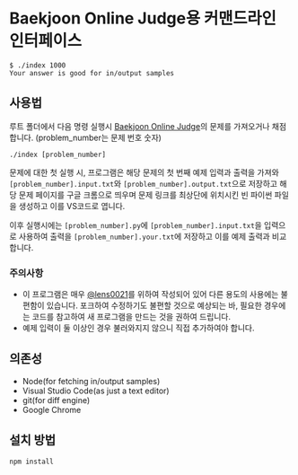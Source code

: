 # Baekjoon Online Judge용 커맨드라인 인터페이스

```shell
$ ./index 1000
Your answer is good for in/output samples
```

## 사용법

루트 폴더에서 다음 명령 실행시 [Baekjoon Online Judge]의 문제를 가져오거나 채점합니다. (problem_number는 문제 번호 숫자)

```shell
./index [problem_number]
```

문제에 대한 첫 실행 시, 프로그램은 해당 문제의 첫 번째 예제 입력과 출력을 가져와 `[problem_number].input.txt`와 `[problem_number].output.txt`으로 저장하고 해당 문제 페이지를 구글 크롬으로 띄우며 문제 링크를 최상단에 위치시킨 빈 파이썬 파일을 생성하고 이를 VS코드로 엽니다.

이후 실행시에는 `[problem_number].py`에 `[problem_number].input.txt`을 입력으로 사용하여 출력을 `[problem_number].your.txt`에 저장하고 이를 예제 출력과 비교합니다.

### 주의사항

- 이 프로그램은 매우 [@lens0021]를 위하여 작성되어 있어 다른 용도의 사용에는 불편함이 있습니다. 포크하여 수정하기도 불편할 것으로 예상되는 바, 필요한 경우에는 코드를 참고하여 새 프로그램을 만드는 것을 권하여 드립니다.
- 예제 입력이 둘 이상인 경우 불러와지지 않으니 직접 추가하여야 합니다.

## 의존성

- Node(for fetching in/output samples)
- Visual Studio Code(as just a text editor)
- git(for diff engine)
- Google Chrome

## 설치 방법

```shell
npm install
```

[baekjoon online judge]: https://www.acmicpc.net/
[@lens0021]: https://github.com/lens0021
